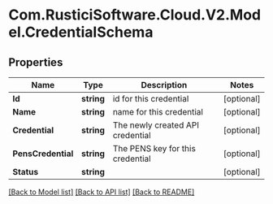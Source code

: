 # Com.RusticiSoftware.Cloud.V2.Model.CredentialSchema
## Properties

Name | Type | Description | Notes
------------ | ------------- | ------------- | -------------
**Id** | **string** | id for this credential | [optional] 
**Name** | **string** | name for this credential | [optional] 
**Credential** | **string** | The newly created API credential | [optional] 
**PensCredential** | **string** | The PENS key for this credential | [optional] 
**Status** | **string** |  | [optional] 

[[Back to Model list]](../README.md#documentation-for-models) [[Back to API list]](../README.md#documentation-for-api-endpoints) [[Back to README]](../README.md)

